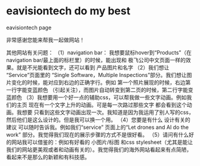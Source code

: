 # eavisiontech do my best
eavisiontech page

非常感谢您能来帮我一起做网站！

其他网站有关问题：
（1）navigation bar： 我想要鼠标hover到“Products”（在navigation bar/最上面的标栏里）的时候，能出现和 极飞公司中文页面一样的效果。就是不光能看到文字，还可以看到 产品图片和名字
（2）我们想让 “Service”页面里的 “Single Software，Multiple Inspections”部分。我们想让图片变化的时候，能对应到右边的正确字行。例如 第一个照片展现的时候，右边第一行字能变蓝颜色 （引起关注），而图片自动转变到第二页的时候，第二行字能变蓝颜色
（3）我想要用一个好一点的辅助css，可以帮我做一些文字动画。例如我们的主页 现在有一个文字上升的动画。可是每一次路过那些文字 都会看到这个动画。我想要 只看到这些文字动画出现一次。我知道是因为我运用了别人写的css，然后他们是这么设计的。但是我可以换一个用。
（4）您要是有什么 设计有关的建议 可以随时告诉我。例如我们“service” 页面上的“Let drones and AI do the work” 部分。我觉得我们现在的展示步骤的方式不是很好看。
（5）请问有什么好的网站我可以借鉴的：例如有好看的 小图片/标图 和css stylesheet（尤其是能让我们的网站更美观或者和动画有关的）。我觉得我们的海外网站看起来有点简陋，看起来不是那么的新颖和有科技感。

